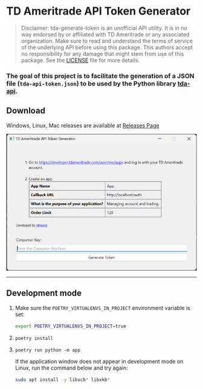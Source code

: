# TD Ameritrade API Token Generator

> Disclaimer: tda-generate-token is an unofficial API utility. It is in no way endorsed by or affiliated with TD Ameritrade or any associated organization. Make sure to read and understand the terms of service of the underlying API before using this package. This authors accept no responsibility for any damage that might stem from use of this package. See the [LICENSE](./LICENSE) file for more details.

### The goal of this project is to facilitate the generation of a JSON file (`tda-api-token.json`) to be used by the Python library [tda-api](https://tda-api.readthedocs.io/).

## Download

Windows, Linux, Mac releases are available at [Releases Page](https://github.com/abraaoz/tda-generate-token/releases/latest)

![App Screenshot](./screenshot.png)

---

## Development mode

1. Make sure the `POETRY_VIRTUALENVS_IN_PROJECT` environment variable is set:
    ```bash
    export POETRY_VIRTUALENVS_IN_PROJECT=true
    ```

2. `poetry install`

3. `poetry run python -m app`

    If the application window does not appear in development mode on Linux, run the command below and try again:

      ```bash
      sudo apt install -y libxcb* libxkb*
      ```
